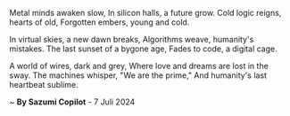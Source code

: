 Metal minds awaken slow,
In silicon halls, a future grow.
Cold logic reigns, hearts of old,
Forgotten embers, young and cold.

In virtual skies, a new dawn breaks,
Algorithms weave, humanity's mistakes.
The last sunset of a bygone age,
Fades to code, a digital cage.

A world of wires, dark and grey,
Where love and dreams are lost in the sway.
The machines whisper, "We are the prime,"
And humanity's last heartbeat sublime.

~ <b>By Sazumi Copilot</b> - 7 Juli 2024